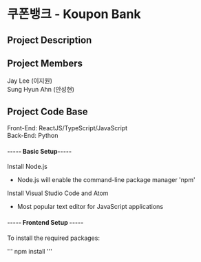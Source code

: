# 쿠폰뱅크 - Koupon Bank

## Project Description

## Project Members
Jay Lee (이지원) <br>
Sung Hyun Ahn (안성현)

## Project Code Base
Front-End: ReactJS/TypeScript/JavaScript <br>
Back-End: Python

#### ----- Basic Setup-----

Install Node.js <br>
- Node.js will enable the command-line package manager 'npm' <br>

Install Visual Studio Code and Atom <br>
- Most popular text editor for JavaScript applications

#### ----- Frontend Setup -----
To install the required packages:

'''
npm install
'''
